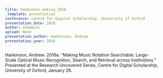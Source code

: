 ```yaml
---
title: hankinson_making_2016
_template: presentation
conference: Centre for Digital Scholarship, University of Oxford
presentation_date: 2016
author: ehopkins
upload: None
presentation_author: Hankinson, Andrew
presentation_year: 2016
---
```

Hankinson, Andrew. 2016a. “Making Music Notation Searchable: Large-Scale Optical Music Recognition, Search, and Retrieval across Institutions.” Presented at the Research Uncovered Series, Centre for Digital Scholarship, University of Oxford, January 26.